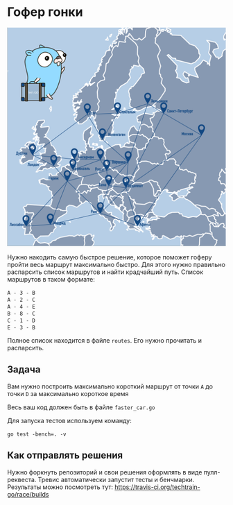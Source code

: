 # Гофер гонки

![](techtrain.png)

Нужно накодить самую быстрое решение, которое поможет гоферу пройти весь маршрут максимально быстро. Для этого нужно правильно распарсить 
список маршрутов и найти крадчайший путь. Список маршрутов в таком формате:

```
A - 3 - B
A - 2 - C
A - 4 - E
B - 8 - C
C - 1 - D
E - 3 - B
```

Полное список находится в файле `routes`. Его нужно прочитать и распарсить.

## Задача

Вам нужно построить максимально короткий маршрут от точки `A` до точки `D` за максимально короткое время

Весь ваш код должен быть в файле `faster_car.go`

Для запуска тестов используем команду:

```
go test -bench=. -v
```

## Как отправлять решения

Нужно форкнуть репозиторий и свои решения оформлять в виде пулл-реквеста. Тревис автоматически запустит тесты и бенчмарки. Результаты можно посмотреть тут: https://travis-ci.org/techtrain-go/race/builds
